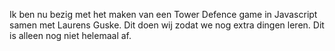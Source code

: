 Ik ben nu bezig met het maken van een Tower Defence game in Javascript samen met Laurens Guske. Dit doen wij zodat we nog extra dingen leren. Dit is alleen nog niet helemaal af.

